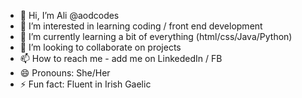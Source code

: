 - 👋 Hi, I’m Ali @aodcodes
- 👀 I’m interested in learning coding / front end development
- 🌱 I’m currently learning a bit of everything (html/css/Java/Python)
- 💞️ I’m looking to collaborate on projects
- 📫 How to reach me - add me on LinkededIn / FB
- 😄 Pronouns: She/Her
- ⚡ Fun fact: Fluent in Irish Gaelic

<!---
aodcodes/aodcodes is a ✨ special ✨ repository because its `README.md` (this file) appears on your GitHub profile.
You can click the Preview link to take a look at your changes.
--->
